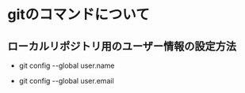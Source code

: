 # gitのコマンドについて
## ローカルリポジトリ用のユーザー情報の設定方法
+ git config --global user.name <name>

+ git config --global user.email <mail>